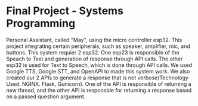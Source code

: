<h1>Final Project - Systems Programming</h1>
Personal Assistant, called "May", using the micro controller esp32. This project integrating certain peripherals, such as speaker, amplifier, mic, and buttons. This system requier 2 esp32.
One esp23 is responsible of the Speach to Text and generation of response through API calls. The other esp32 is used for Text to Speech, which is done through API calls. 
We used Google TTS, Google STT, and OpenAPI to made this system work. We also created our 2 APIs to generate a response that is not verbose(Technology Used: NGINX. Flask, Gunicorn). 
One of the API is responsible of returning a new thread, and the other API is responsble for returning a response based on a passed question argument.
